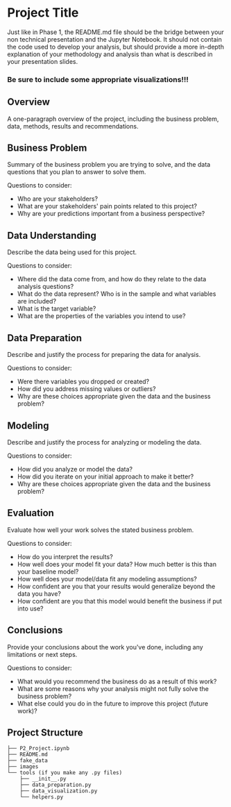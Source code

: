 # Project Title

Just like in Phase 1, the README.md file should be the bridge between your non technical presentation and the Jupyter Notebook. It should not contain the code used to develop your analysis, but should provide a more in-depth explanation of your methodology and analysis than what is described in your presentation slides.

### Be sure to include some appropriate visualizations!!!

## Overview

A one-paragraph overview of the project, including the business problem, data, methods, results and recommendations.

## Business Problem

Summary of the business problem you are trying to solve, and the data questions that you plan to answer to solve them.

Questions to consider:

- Who are your stakeholders?
- What are your stakeholders' pain points related to this project?
- Why are your predictions important from a business perspective?

## Data Understanding

Describe the data being used for this project.

Questions to consider:

- Where did the data come from, and how do they relate to the data analysis questions?
- What do the data represent? Who is in the sample and what variables are included?
- What is the target variable?
- What are the properties of the variables you intend to use?

## Data Preparation

Describe and justify the process for preparing the data for analysis.

Questions to consider:

- Were there variables you dropped or created?
- How did you address missing values or outliers?
- Why are these choices appropriate given the data and the business problem?

## Modeling

Describe and justify the process for analyzing or modeling the data.

Questions to consider:

- How did you analyze or model the data?
- How did you iterate on your initial approach to make it better?
- Why are these choices appropriate given the data and the business problem?

## Evaluation

Evaluate how well your work solves the stated business problem.

Questions to consider:

- How do you interpret the results?
- How well does your model fit your data? How much better is this than your baseline model?
- How well does your model/data fit any modeling assumptions?
- How confident are you that your results would generalize beyond the data you have?
- How confident are you that this model would benefit the business if put into use?

## Conclusions

Provide your conclusions about the work you've done, including any limitations or next steps.

Questions to consider:

- What would you recommend the business do as a result of this work?
- What are some reasons why your analysis might not fully solve the business problem?
- What else could you do in the future to improve this project (future work)?

## Project Structure
```
├── P2_Project.ipynb
├── README.md
├── fake_data
├── images
└── tools (if you make any .py files)
    ├── __init__.py
    ├── data_preparation.py
    ├── data_visualization.py
    └── helpers.py
```